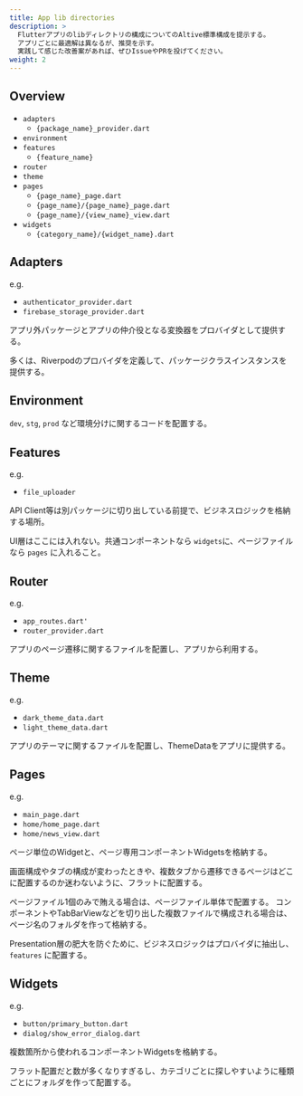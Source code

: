 ```yaml
---
title: App lib directories
description: >
  Flutterアプリのlibディレクトリの構成についてのAltive標準構成を提示する。
  アプリごとに最適解は異なるが、推奨を示す。
  実践して感じた改善案があれば、ぜひIssueやPRを投げてください。
weight: 2
---
```


## Overview

- `adapters`
    - `{package_name}_provider.dart`
- `environment`
- `features`
  - `{feature_name}`
- `router`
- `theme`
- `pages`
  - `{page_name}_page.dart`
  - `{page_name}/{page_name}_page.dart`
  - `{page_name}/{view_name}_view.dart`
- `widgets`
  - `{category_name}/{widget_name}.dart`

## Adapters
e.g.
- `authenticator_provider.dart`
- `firebase_storage_provider.dart`

アプリ外パッケージとアプリの仲介役となる変換器をプロバイダとして提供する。

多くは、Riverpodのプロバイダを定義して、パッケージクラスインスタンスを提供する。

## Environment

`dev`, `stg`, `prod` など環境分けに関するコードを配置する。

## Features
e.g.
- `file_uploader`

API Client等は別パッケージに切り出している前提で、ビジネスロジックを格納する場所。

UI層はここには入れない。共通コンポーネントなら `widgets`に、ページファイルなら `pages` に入れること。

## Router
e.g.
- `app_routes.dart'`
- `router_provider.dart`

アプリのページ遷移に関するファイルを配置し、アプリから利用する。

## Theme
e.g.
- `dark_theme_data.dart`
- `light_theme_data.dart`

アプリのテーマに関するファイルを配置し、ThemeDataをアプリに提供する。

## Pages
e.g.
- `main_page.dart`
- `home/home_page.dart`
- `home/news_view.dart`

ページ単位のWidgetと、ページ専用コンポーネントWidgetsを格納する。

画面構成やタブの構成が変わったときや、複数タブから遷移できるページはどこに配置するのか迷わないように、フラットに配置する。

ページファイル1個のみで賄える場合は、ページファイル単体で配置する。
コンポーネントやTabBarViewなどを切り出した複数ファイルで構成される場合は、ページ名のフォルダを作って格納する。

Presentation層の肥大を防ぐために、ビジネスロジックはプロバイダに抽出し、 `features` に配置する。

## Widgets
e.g.
- `button/primary_button.dart`
- `dialog/show_error_dialog.dart`

複数箇所から使われるコンポーネントWidgetsを格納する。

フラット配置だと数が多くなりすぎるし、カテゴリごとに探しやすいように種類ごとにフォルダを作って配置する。

